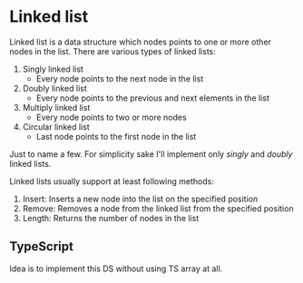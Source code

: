 # Linked list

Linked list is a data structure which nodes points to one or more other nodes in the list. There are various types of linked lists:

1. Singly linked list
    * Every node points to the next node in the list
2. Doubly linked list
    * Every node points to the previous and next elements in the list
3. Multiply linked list
    * Every node points to two or more nodes
4. Circular linked list
    * Last node points to the first node in the list

Just to name a few. For simplicity sake I'll implement only _singly_ and _doubly_ linked lists.

Linked lists usually support at least following methods:

1. Insert: Inserts a new node into the list on the specified position
2. Remove: Removes a node from the linked list from the specified position
3. Length: Returns the number of nodes in the list

## TypeScript

Idea is to implement this DS without using TS array at all.
